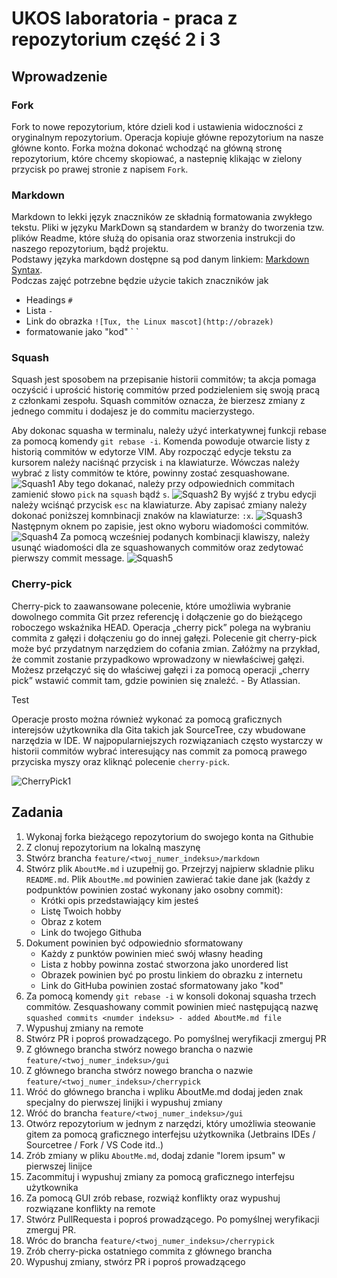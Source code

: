 # UKOS laboratoria - praca z repozytorium część 2 i 3

## Wprowadzenie
### Fork
Fork to nowe repozytorium, które dzieli kod i ustawienia widoczności z oryginalnym repozytorium. Operacja kopiuje główne repozytorium na nasze główne konto. Forka można dokonać wchodząć na główną stronę repozytorium, które chcemy skopiować, a nastepnię klikając w zielony przycisk po prawej stronie z napisem `Fork`.
### Markdown
Markdown to lekki język znaczników ze składnią formatowania zwykłego tekstu. Pliki w języku MarkDown są standardem w branży do tworzenia tzw. plików Readme, które służą do opisania oraz stworzenia instrukcji do naszego repozytorium, bądź projektu. \
Podstawy języka markdown dostępne są pod danym linkiem: [Markdown Syntax](https://www.markdownguide.org/basic-syntax/).\
Podczas zajęć potrzebne będzie użycie takich znaczników jak
   - Headings `#`
   - Lista `-`
   - Link do obrazka `![Tux, the Linux mascot](http://obrazek)`
   - formatowanie jako "kod" \` <kod> \` 
### Squash
Squash jest sposobem na przepisanie historii commitów; ta akcja pomaga oczyścić i uprościć historię commitów przed podzieleniem się swoją pracą z członkami zespołu. Squash commitów oznacza, że bierzesz zmiany z jednego commitu i dodajesz je do commitu macierzystego.
   
Aby dokonac squasha w terminalu, należy użyć interkatywnej funkcji rebase za pomocą komendy `git rebase -i`. Komenda powoduje otwarcie listy z historią commitów w edytorze VIM. Aby rozpocząć edycje tekstu za kursorem należy naciśnąć przycisk `i` na klawiaturze. Wówczas należy wybrać z listy commitów te które, powinny zostać zesquashowane. 
![Squash1](screenshots/squash1.png)
Aby tego dokanać, należy przy odpowiednich commitach zamienić słowo `pick` na `squash` bądź `s`.
![Squash2](screenshots/squash2.png)
By wyjść z trybu edycji należy wciśnąć przycisk `esc` na klawiaturze. Aby zapisać zmiany należy dokonać poniższej komnbinacji znaków na klawiaturze: `:x`.
![Squash3](screenshots/squash3.png)
Następnym oknem po zapisie, jest okno wyboru wiadomości commitów.
![Squash4](screenshots/squash4.png)
Za pomocą wcześniej podanych kombinacji klawiszy, należy usunąć wiadomości dla ze squashowanych commitów oraz zedytować pierwszy commit message. 
![Squash5](screenshots/squash5.png)   
### Cherry-pick
Cherry-pick to zaawansowane polecenie, które umożliwia wybranie dowolnego commita Git przez referencję i dołączenie go do bieżącego roboczego wskaźnika HEAD. Operacja „cherry pick” polega na wybraniu commita z gałęzi i dołączeniu go do innej gałęzi. Polecenie git cherry-pick może być przydatnym narzędziem do cofania zmian. Załóżmy na przykład, że commit zostanie przypadkowo wprowadzony w niewłaściwej gałęzi. Możesz przełączyć się do właściwej gałęzi i za pomocą operacji „cherry pick” wstawić commit tam, gdzie powinien się znaleźć. - By Atlassian.

Test

Operacje prosto można również wykonać za pomocą graficznych interejsów użytkownika dla Gita takich jak SourceTree, czy wbudowane narzędzia w IDE. W najpopularniejszych rozwiązaniach często wystarczy w historii commitów wybrać interesujący nas commit za pomocą prawego przyciska myszy oraz kliknąć polecenie `cherry-pick`.

![CherryPick1](screenshots/cherrypick1.png)   
      
## Zadania   
1. Wykonaj forka bieżącego repozytorium do swojego konta na Githubie
2. Z clonuj repozytorium na lokalną maszynę
3. Stwórz brancha `feature/<twoj_numer_indeksu>/markdown`
4. Stwórz plik `AboutMe.md` i uzupełnij go. Przejrzyj najpierw skladnie pliku `README.md`. Plik `AboutMe.md` powinien zawierać takie dane jak (każdy z podpunktów powinien zostać wykonany jako osobny commit):
   - Krótki opis przedstawiający kim jesteś
   - Listę Twoich hobby
   - Obraz z kotem
   - Link do twojego Githuba
5. Dokument powinien być odpowiednio sformatowany
   - Każdy z punktów powinien mieć swój własny heading
   - Lista z hobby powinna zostać stworzona jako unordered list
   - Obrazek powinien być po prostu linkiem do obrazku z internetu
   - Link do GitHuba powinien zostać sformatowany jako "kod"
7. Za pomocą komendy `git rebase -i` w konsoli dokonaj squasha trzech commitów. Zesquashowany commit powinien mieć następującą nazwę `squashed commits <numder indeksu> - added AboutMe.md file`
9. Wypushuj zmiany na remote
10. Stwórz PR i poproś prowadzącego. Po pomyślnej weryfikacji zmerguj PR
11. Z głównego brancha stwórz nowego brancha o nazwie `feature/<twoj_numer_indeksu>/gui`
12. Z głównego brancha stwórz nowego brancha o nazwie `feature/<twoj_numer_indeksu>/cherrypick`
13. Wróć do głównego brancha i wpliku AboutMe.md dodaj jeden znak specjalny do pierwszej linijki i wypushuj zmiany
14. Wróć do brancha `feature/<twoj_numer_indeksu>/gui`
15. Otwórz repozytorium w jednym z narzędzi, który umożliwia steowanie gitem za pomocą graficznego interfejsu użytkownika (Jetbrains IDEs / Sourcetree / Fork / VS Code itd..)
16. Zrób zmiany w pliku `AboutMe.md`, dodaj zdanie "lorem ipsum" w pierwszej linijce
17. Zacommituj i wypushuj zmiany za pomocą graficznego interfejsu użytkownika
18. Za pomocą GUI zrób rebase, rozwiąż konflikty oraz wypushuj rozwiązane konflikty na remote
19. Stwórz PullRequesta i poproś prowadzącego. Po pomyślnej weryfikacji zmerguj PR.
20. Wróc do brancha `feature/<twoj_numer_indeksu>/cherrypick`
21. Zrób cherry-picka ostatniego commita z głównego brancha
22. Wypushuj zmiany, stwórz PR i poproś prowadzącego
